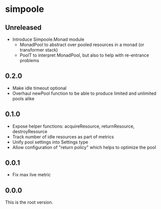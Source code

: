 # simpoole

## Unreleased

* Introduce Simpoole.Monad module
  * MonadPool to abstract over pooled resources in a monad (or transformer stack)
  * PoolT to interpret MonadPool, but also to help with re-entrance problems

## 0.2.0

* Make idle timeout optional
* Overhaul newPool function to be able to produce limited and unlimited pools alike

## 0.1.0

* Expose helper functions: acquireResource, returnResource, destroyResource
* Track number of idle resources as part of metrics
* Unify pool settings into Settings type
* Allow configuration of "return policy" which helps to optimize the pool

## 0.0.1

* Fix max live metric

## 0.0.0

This is the root version.
